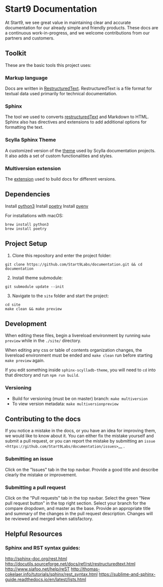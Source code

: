 # Start9 Documentation

At Start9, we see great value in maintaining clear and accurate documentation for our already simple and friendly products. These docs are a continuous work-in-progress, and we welcome contributions from our partners and customers.

## Toolkit

These are the basic tools this project uses:

### Markup language

Docs are written in [RestructuredText](https://www.sphinx-doc.org/es/master/usage/restructuredtext/index.html). RestructuredText is a file format for textual data used primarily for technical documentation.

### Sphinx

The tool we used to converts [restructuredText](https://www.sphinx-doc.org) and Markdown to HTML.
Sphinx also has directives and extensions to add additional options for formatting the text.

### Scylla Sphinx Theme

A customized version of the [theme](https://github.com/scylladb/sphinx-scylladb-theme) used by Scylla documentation projects. It also adds a set of custom functionalities and styles.

### Multiversion extension

The [extension](https://github.com/Holzhaus/sphinx-multiversion) used to build docs for different versions.

## Dependencies

Install [python3](https://www.python.org/downloads/)
Install [poetry](https://python-poetry.org/docs/)
Install [pyenv](https://github.com/pyenv/pyenv)

For installations with macOS:

```
brew install python3
brew install poetry
```

## Project Setup

1. Clone this repository and enter the project folder:

```
git clone https://github.com/Start9Labs/documentation.git && cd documentation
```

2. Install theme submodule:

```
git submodule update --init
```

3. Navigate to the `site` folder and start the project:

```
cd site
make clean && make preview
```

## Development

When editing these files, begin a livereload environment by running `make preview` while in the `./site/` directory.

When editing any css or table of contents organization changes, the livereload environment must be ended and `make clean` run before starting `make preview` again.

If you edit something inside `sphinx-scylladb-theme`, you will need to `cd` into that directory and run `npm run build`.

### Versioning
- Build for versioning (must be on master) branch: `make multiversion`
- To view version metadata: `make multiversionpreview`

## Contributing to the docs

If you notice a mistake in the docs, or you have an idea for improving them, we would like to know about it. You can either fix the mistake yourself and submit a pull request, or you can report the mistake by submitting an `issue <https://github.com/Start9Labs/documentation/issues>`__ .

### Submitting an issue

Click on the "Issues" tab in the top navbar. Provide a good title and describe clearly the mistake or improvement.

### Submitting a pull request

Click on the "Pull requests" tab in the top navbar. Select the green "New pull request button" in the top right section. Select your branch for the compare dropdown, and master as the base. Provide an appropriate title and summary of the changes in the pull request description. Changes will be reviewed and merged when satisfactory.

## Helpful Resources

### Sphinx and RST syntax guides:
http://sphinx-doc.org/rest.html
http://docutils.sourceforge.net/docs/ref/rst/restructuredtext.html
http://www.siafoo.net/help/reST
http://thomas-cokelaer.info/tutorials/sphinx/rest_syntax.html
https://sublime-and-sphinx-guide.readthedocs.io/en/latest/lists.html
